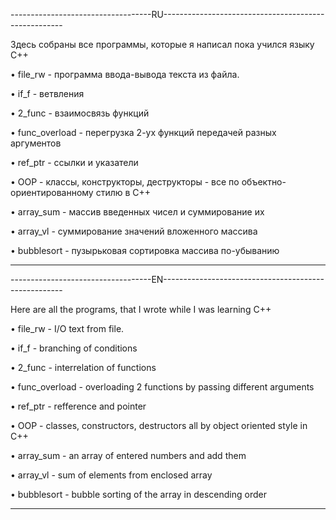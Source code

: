 -----------------------------------RU-----------------------------------------------------

Здесь собраны все программы, которые я написал пока учился языку C++

• file_rw - программа ввода-вывода текста из файла.

• if_f - ветвления

• 2_func - взаимосвязь функций

• func_overload - перегрузка 2-ух функций передачей разных аргументов

• ref_ptr - ссылки и указатели

• OOP - классы, конструкторы, деструкторы - все по объектно-ориентированному стилю в C++

• array_sum - массив введенных чисел и суммирование их

• array_vl - суммирование значений вложенного массива

• bubblesort - пузырьковая сортировка массива по-убыванию

------------------------------------------------------------------------------------------
-----------------------------------EN-----------------------------------------------------

Here are all the programs, that I wrote while I was learning C++

• file_rw - I/O text from file.

• if_f - branching of conditions 

• 2_func - interrelation of functions

• func_overload - overloading 2 functions by passing different arguments

• ref_ptr - refference and pointer

• OOP - classes, constructors, destructors all by object oriented style in C++

• array_sum - an array of entered numbers and add them

• array_vl - sum of elements from enclosed array

• bubblesort - bubble sorting of the array in descending order

------------------------------------------------------------------------------------------
